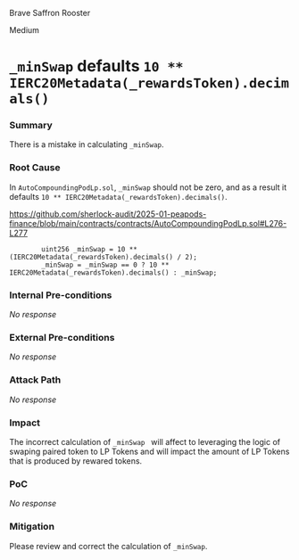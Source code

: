 Brave Saffron Rooster

Medium

# `_minSwap` defaults  `10 ** IERC20Metadata(_rewardsToken).decimals()`

### Summary

There is a mistake in calculating `_minSwap`.
### Root Cause


In  `AutoCompoundingPodLp.sol`, `_minSwap` should not be zero, and as a result it defaults  `10 ** IERC20Metadata(_rewardsToken).decimals()`.

https://github.com/sherlock-audit/2025-01-peapods-finance/blob/main/contracts/contracts/AutoCompoundingPodLp.sol#L276-L277
```solidity
        uint256 _minSwap = 10 ** (IERC20Metadata(_rewardsToken).decimals() / 2);
        _minSwap = _minSwap == 0 ? 10 ** IERC20Metadata(_rewardsToken).decimals() : _minSwap;
```

### Internal Pre-conditions

_No response_

### External Pre-conditions

_No response_

### Attack Path

_No response_

### Impact

The incorrect calculation of `_minSwap ` will affect to leveraging the logic of swaping paired token to LP Tokens and will impact the amount of LP Tokens that is produced by rewared tokens.

### PoC

_No response_

### Mitigation

Please review and correct the calculation of `_minSwap`.